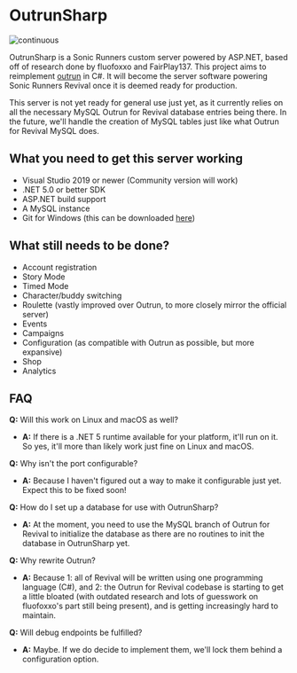 # OutrunSharp

![continuous](https://github.com/FairPlay137/OutrunSharp/actions/workflows/ci.yml/badge.svg)

OutrunSharp is a Sonic Runners custom server powered by ASP.NET, based off of research done by fluofoxxo and FairPlay137. This project aims to reimplement [outrun](https://github.com/Mtbcooler/outrun) in C#. It will become the server software powering Sonic Runners Revival once it is deemed ready for production.

This server is not yet ready for general use just yet, as it currently relies on all the necessary MySQL Outrun for Revival database entries being there. In the future, we'll handle the creation of MySQL tables just like what Outrun for Revival MySQL does.

## What you need to get this server working
* Visual Studio 2019 or newer (Community version will work)
* .NET 5.0 or better SDK
* ASP.NET build support
* A MySQL instance
* Git for Windows (this can be downloaded [here](https://git-scm.com/download/win))

## What still needs to be done?
* Account registration
* Story Mode
* Timed Mode
* Character/buddy switching
* Roulette (vastly improved over Outrun, to more closely mirror the official server)
* Events
* Campaigns
* Configuration (as compatible with Outrun as possible, but more expansive)
* Shop
* Analytics

## FAQ
**Q:** Will this work on Linux and macOS as well?
* **A:** If there is a .NET 5 runtime available for your platform, it'll run on it. So yes, it'll more than likely work just fine on Linux and macOS.

**Q:** Why isn't the port configurable?
* **A:** Because I haven't figured out a way to make it configurable just yet. Expect this to be fixed soon!

**Q:** How do I set up a database for use with OutrunSharp?
* **A:** At the moment, you need to use the MySQL branch of Outrun for Revival to initialize the database as there are no routines to init the database in OutrunSharp yet.

**Q:** Why rewrite Outrun?
* **A:** Because 1: all of Revival will be written using one programming language (C#), and 2: the Outrun for Revival codebase is starting to get a little bloated (with outdated research and lots of guesswork on fluofoxxo's part still being present), and is getting increasingly hard to maintain.

**Q:** Will debug endpoints be fulfilled?
* **A:** Maybe. If we do decide to implement them, we'll lock them behind a configuration option.
